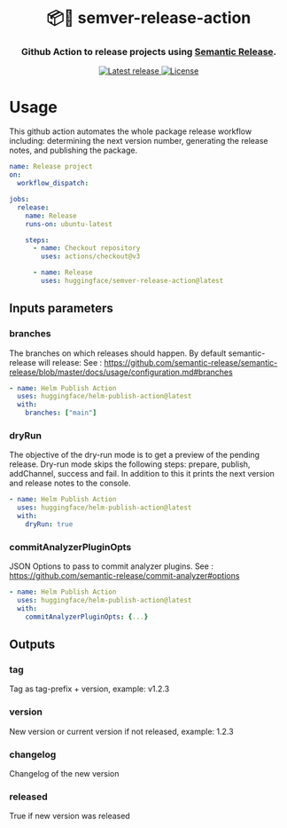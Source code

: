 <h1 style="text-align: center; border-bottom: none;">📦🚀 semver-release-action</h1>
<h3 style="text-align: center">Github Action to release projects using <a href="https://github.com/semantic-release/semantic-release">Semantic Release</a>.</h3>
<p style="text-align: center">
    <a href="https://github.com/huggingface/semver-release-action/releases">
        <img alt="Latest release" src="https://img.shields.io/github/v/release/huggingface/semver-release-action?label=Release">
    </a>
    <a href="https://opensource.org/licenses/Apache-2.0">
        <img alt="License" src="https://img.shields.io/badge/License-Apache_2.0-yellow.svg">
    </a>
</p>

# Usage

This github action automates the whole package release workflow including: determining the next version number, generating the release notes, and publishing the package.

```yaml
name: Release project
on:
  workflow_dispatch:

jobs:
  release:
    name: Release
    runs-on: ubuntu-latest

    steps:
      - name: Checkout repository
        uses: actions/checkout@v3

      - name: Release
        uses: huggingface/semver-release-action@latest
```

## Inputs parameters

### branches
The branches on which releases should happen. By default semantic-release will release:
See : https://github.com/semantic-release/semantic-release/blob/master/docs/usage/configuration.md#branches

```yaml
- name: Helm Publish Action
  uses: huggingface/helm-publish-action@latest
  with:
    branches: ["main"]
```

### dryRun
The objective of the dry-run mode is to get a preview of the pending release. Dry-run mode skips the following steps: prepare, publish, addChannel, success and fail. 
In addition to this it prints the next version and release notes to the console.

```yaml
- name: Helm Publish Action
  uses: huggingface/helm-publish-action@latest
  with:
    dryRun: true
```

### commitAnalyzerPluginOpts
JSON Options to pass to commit analyzer plugins. See : https://github.com/semantic-release/commit-analyzer#options

```yaml
- name: Helm Publish Action
  uses: huggingface/helm-publish-action@latest
  with:
    commitAnalyzerPluginOpts: {...}
```

## Outputs

### tag
Tag as tag-prefix + version, example: v1.2.3

### version
New version or current version if not released, example: 1.2.3

### changelog
Changelog of the new version

### released
True if new version was released